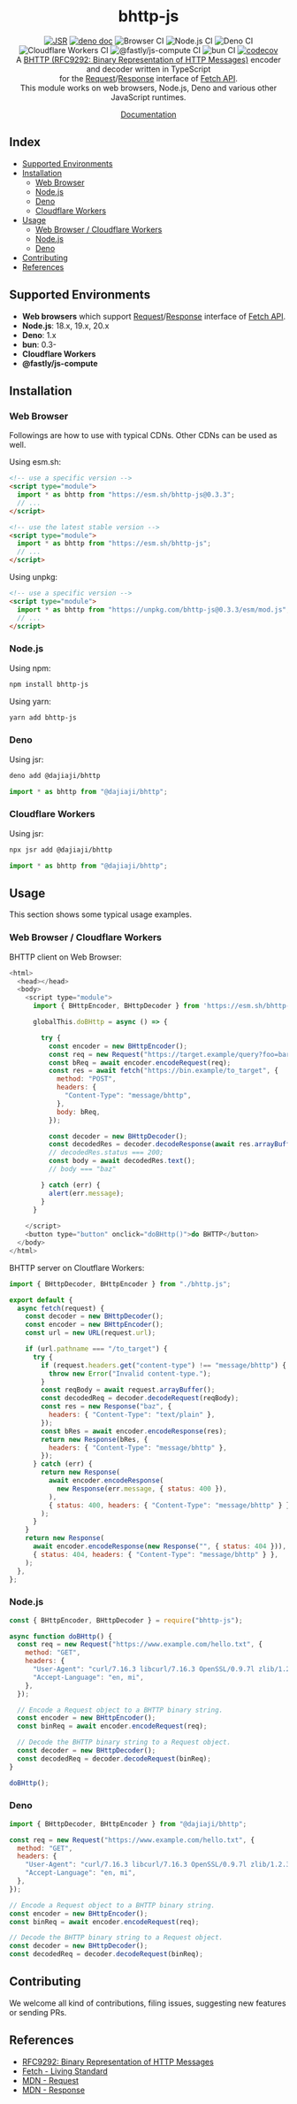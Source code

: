 <h1 align="center">bhttp-js</h1>

<div align="center">
<a href="https://jsr.io/@dajiaji/bhttp"><img src="https://jsr.io/badges/@dajiaji/bhttp" alt="JSR"/></a>
<a href="https://doc.deno.land/https/deno.land/x/bhttp/mod.ts"><img src="https://doc.deno.land/badge.svg" alt="deno doc"/></a>
<img src="https://github.com/dajiaji/bhttp-js/actions/workflows/ci_browsers.yml/badge.svg" alt="Browser CI" />
<img src="https://github.com/dajiaji/bhttp-js/actions/workflows/ci_node.yml/badge.svg" alt="Node.js CI" />
<img src="https://github.com/dajiaji/bhttp-js/actions/workflows/ci.yml/badge.svg" alt="Deno CI" />
<img src="https://github.com/dajiaji/bhttp-js/actions/workflows/ci_cloudflare.yml/badge.svg" alt="Cloudflare Workers CI" />
<img src="https://github.com/dajiaji/bhttp-js/actions/workflows/ci_fastly.yml/badge.svg" alt="@fastly/js-compute CI" />
<img src="https://github.com/dajiaji/bhttp-js/actions/workflows/ci_bun.yml/badge.svg" alt="bun CI" />
<a href="https://codecov.io/gh/dajiaji/bhttp-js">
  <img src="https://codecov.io/gh/dajiaji/bhttp-js/branch/main/graph/badge.svg?token=7I7JGKDDJ2" alt="codecov" />
</a>
</div>

<div align="center">
A <a href="https://datatracker.ietf.org/doc/html/rfc9292">BHTTP (RFC9292: Binary Representation of HTTP Messages)</a> encoder and decoder written in TypeScript<br>for the <a href="https://developer.mozilla.org/en-US/docs/Web/API/Request">Request</a>/<a href="https://developer.mozilla.org/en-US/docs/Web/API/Response">Response</a> interface of <a href="https://developer.mozilla.org/en-US/docs/Web/API/Fetch_API">Fetch API</a>.<br>
This module works on web browsers, Node.js, Deno and various other JavaScript runtimes.
</div>

<p></p>

<div align="center">

[Documentation](https://doc.deno.land/https://deno.land/x/bhttp/mod.ts)

</div>

## Index

- [Supported Environments](#supported-environments)
- [Installation](#installation)
  - [Web Browser](#web-browser)
  - [Node.js](#nodejs)
  - [Deno](#deno)
  - [Cloudflare Workers](#cloudflare-workers)
- [Usage](#usage)
  - [Web Browser / Cloudflare Workers](#web-browser--cloudflare-workers)
  - [Node.js](#nodejs-1)
  - [Deno](#deno-1)
- [Contributing](#contributing)
- [References](#references)

## Supported Environments

- **Web browsers** which support
  [Request](https://developer.mozilla.org/en-US/docs/Web/API/Request)/[Response](https://developer.mozilla.org/en-US/docs/Web/API/Response)
  interface of
  [Fetch API](https://developer.mozilla.org/en-US/docs/Web/API/Fetch_API).
- **Node.js**: 18.x, 19.x, 20.x
- **Deno**: 1.x
- **bun**: 0.3-
- **Cloudflare Workers**
- **@fastly/js-compute**

## Installation

### Web Browser

Followings are how to use with typical CDNs. Other CDNs can be used as well.

Using esm.sh:

```html
<!-- use a specific version -->
<script type="module">
  import * as bhttp from "https://esm.sh/bhttp-js@0.3.3";
  // ...
</script>

<!-- use the latest stable version -->
<script type="module">
  import * as bhttp from "https://esm.sh/bhttp-js";
  // ...
</script>
```

Using unpkg:

```html
<!-- use a specific version -->
<script type="module">
  import * as bhttp from "https://unpkg.com/bhttp-js@0.3.3/esm/mod.js";
  // ...
</script>
```

### Node.js

Using npm:

```sh
npm install bhttp-js
```

Using yarn:

```sh
yarn add bhttp-js
```

### Deno

Using jsr:

```sh
deno add @dajiaji/bhttp
```

```js
import * as bhttp from "@dajiaji/bhttp";
```

### Cloudflare Workers

Using jsr:

```sh
npx jsr add @dajiaji/bhttp
```

```js
import * as bhttp from "@dajiaji/bhttp";
```

## Usage

This section shows some typical usage examples.

### Web Browser / Cloudflare Workers

BHTTP client on Web Browser:

```js
<html>
  <head></head>
  <body>
    <script type="module">
      import { BHttpEncoder, BHttpDecoder } from 'https://esm.sh/bhttp-js@0.3.3';

      globalThis.doBHttp = async () => {

        try {
          const encoder = new BHttpEncoder();
          const req = new Request("https://target.example/query?foo=bar");
          const bReq = await encoder.encodeRequest(req);
          const res = await fetch("https://bin.example/to_target", {
            method: "POST",
            headers: {
              "Content-Type": "message/bhttp",
            },
            body: bReq,
          });

          const decoder = new BHttpDecoder();
          const decodedRes = decoder.decodeResponse(await res.arrayBuffer());
          // decodedRes.status === 200;
          const body = await decodedRes.text();
          // body === "baz"

        } catch (err) {
          alert(err.message);
        }
      }
      
    </script>
    <button type="button" onclick="doBHttp()">do BHTTP</button>
  </body>
</html>
```

BHTTP server on Cloutflare Workers:

```js
import { BHttpDecoder, BHttpEncoder } from "./bhttp.js";

export default {
  async fetch(request) {
    const decoder = new BHttpDecoder();
    const encoder = new BHttpEncoder();
    const url = new URL(request.url);

    if (url.pathname === "/to_target") {
      try {
        if (request.headers.get("content-type") !== "message/bhttp") {
          throw new Error("Invalid content-type.");
        }
        const reqBody = await request.arrayBuffer();
        const decodedReq = decoder.decodeRequest(reqBody);
        const res = new Response("baz", {
          headers: { "Content-Type": "text/plain" },
        });
        const bRes = await encoder.encodeResponse(res);
        return new Response(bRes, {
          headers: { "Content-Type": "message/bhttp" },
        });
      } catch (err) {
        return new Response(
          await encoder.encodeResponse(
            new Response(err.message, { status: 400 }),
          ),
          { status: 400, headers: { "Content-Type": "message/bhttp" } },
        );
      }
    }
    return new Response(
      await encoder.encodeResponse(new Response("", { status: 404 })),
      { status: 404, headers: { "Content-Type": "message/bhttp" } },
    );
  },
};
```

### Node.js

```js
const { BHttpEncoder, BHttpDecoder } = require("bhttp-js");

async function doBHttp() {
  const req = new Request("https://www.example.com/hello.txt", {
    method: "GET",
    headers: {
      "User-Agent": "curl/7.16.3 libcurl/7.16.3 OpenSSL/0.9.7l zlib/1.2.3",
      "Accept-Language": "en, mi",
    },
  });

  // Encode a Request object to a BHTTP binary string.
  const encoder = new BHttpEncoder();
  const binReq = await encoder.encodeRequest(req);

  // Decode the BHTTP binary string to a Request object.
  const decoder = new BHttpDecoder();
  const decodedReq = decoder.decodeRequest(binReq);
}

doBHttp();
```

### Deno

```js
import { BHttpDecoder, BHttpEncoder } from "@dajiaji/bhttp";

const req = new Request("https://www.example.com/hello.txt", {
  method: "GET",
  headers: {
    "User-Agent": "curl/7.16.3 libcurl/7.16.3 OpenSSL/0.9.7l zlib/1.2.3",
    "Accept-Language": "en, mi",
  },
});

// Encode a Request object to a BHTTP binary string.
const encoder = new BHttpEncoder();
const binReq = await encoder.encodeRequest(req);

// Decode the BHTTP binary string to a Request object.
const decoder = new BHttpDecoder();
const decodedReq = decoder.decodeRequest(binReq);
```

## Contributing

We welcome all kind of contributions, filing issues, suggesting new features or
sending PRs.

## References

- [RFC9292: Binary Representation of HTTP Messages](https://datatracker.ietf.org/doc/html/rfc9292)
- [Fetch - Living Standard](https://fetch.spec.whatwg.org/)
- [MDN - Request](https://developer.mozilla.org/en-US/docs/Web/API/Request)
- [MDN - Response](https://developer.mozilla.org/en-US/docs/Web/API/Response)
